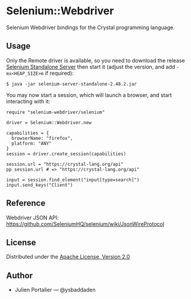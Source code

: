 # Selenium::Webdriver

Selenium Webdriver bindings for the Crystal programming language.


## Usage

Only the Remote driver is available, so you need to download the release
[Selenium Standalone Server](http://docs.seleniumhq.org/download/) then start
it (adjust the version, and add `-mx<HEAP_SIZE>m` if required):

```
$ java -jar selenium-server-standalone-2.48.2.jar
```

You may now start a session, which will launch a browser, and start interacting
with it:

```crystal
require "selenium-webdriver/selenium"

driver = Selenium::Webdriver.new

capabilities = {
  browserName: "firefox",
  platform: "ANY"
}
session = driver.create_session(capabilities)

session.url = "https://crystal-lang.org/api"
pp session.url # => "https://crystal-lang.org/api"

input = session.find_element("input[type=search]")
input.send_keys("Client")
```


## Reference

Webdriver JSON API: <https://github.com/SeleniumHQ/selenium/wiki/JsonWireProtocol>


## License

Distributed under the [Apache License, Version 2.0](https://opensource.org/licenses/Apache-2.0)


## Author

- Julien Portalier — @ysbaddaden
